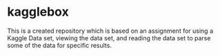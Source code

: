 # kagglebox
This is a created repository which is based on an assignment for using a Kaggle Data set, viewing the data set, and reading the data set to parse some of the data for specific results.
